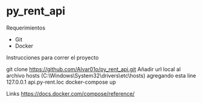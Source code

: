 # py_rent_api

Requerimientos
- Git
- Docker

Instrucciones para correr el proyecto

git clone https://github.com/Alvar01o/py_rent_api.git
Añadir url local al archivo hosts  (C:\Windows\System32\drivers\etc\hosts) agregando esta line 
127.0.0.1 api.py-rent.loc
docker-compose up

Links 
https://docs.docker.com/compose/reference/
